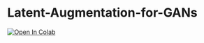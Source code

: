 # Latent-Augmentation-for-GANs

[![Open In Colab](https://colab.research.google.com/assets/colab-badge.svg)](https://colab.research.google.com/github/Stanye-West/Latent-Augmentation-for-GANs/blob/main/Latent_aigments_GANs.ipynb)
